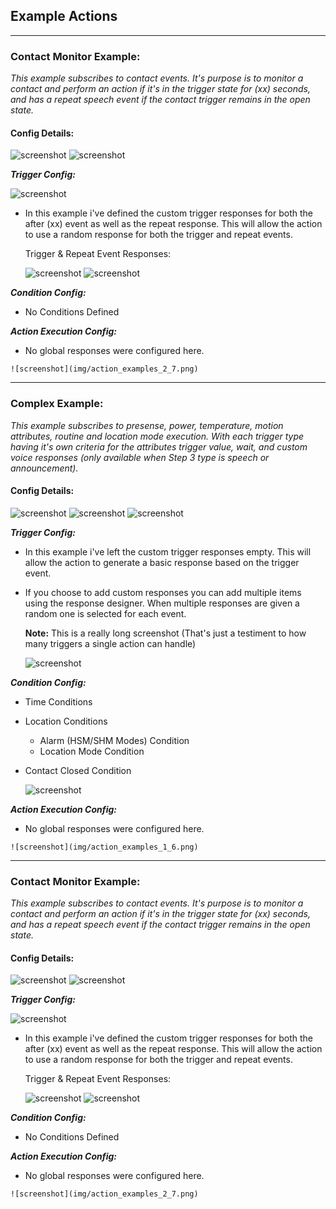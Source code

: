 
## <h2 class="doc-head">Example Actions</h2>

----

### <h3 class="doc-head">Contact Monitor Example:</h3>

*This example subscribes to contact events. It's purpose is to monitor a contact and perform an action if it's in the trigger state for (xx) seconds, and has a repeat speech event if the contact trigger remains in the open state.*

#### <h4>Config Details:</h4>

![screenshot](img/action_examples_2_1.png) ![screenshot](img/action_examples_2_2.png)

***Trigger Config:***

   ![screenshot](img/action_examples_2_4.png)

  - In this example i've defined the custom trigger responses for both the after (xx) event as well as the repeat response.  This will allow the action to use a random response for both the trigger and repeat events.

    Trigger & Repeat Event Responses:

    ![screenshot](img/action_examples_2_5.png) ![screenshot](img/action_examples_2_6.png)


***Condition Config:***

  - No Conditions Defined

***Action Execution Config:***

   - No global responses were configured here.

    ![screenshot](img/action_examples_2_7.png)


----
### <h3 class="doc-head">Complex Example:</h3>

*This example subscribes to presense, power, temperature, motion attributes, routine and location mode execution. With each trigger type having it's own criteria for the attributes trigger value, wait, and custom voice responses (only available when Step 3 type is speech or announcement).*

#### <h4>Config Details:</h4>

![screenshot](img/action_examples_1_1.png) ![screenshot](img/action_examples_1_2.png) ![screenshot](img/action_examples_1_3.png)

***Trigger Config:***

- In this example i've left the custom trigger responses empty.  This will allow the action to generate a basic response based on the trigger event.
- If you choose to add custom responses you can add multiple items using the response designer.  When multiple responses are given a random one is selected for each event.

    **Note:** This is a really long screenshot (That's just a testiment to how many triggers a single action can handle)

    ![screenshot](img/action_examples_1_4.png)

***Condition Config:***

  - Time Conditions
  - Location Conditions
    - Alarm (HSM/SHM Modes) Condition
    - Location Mode Condition
  - Contact Closed Condition

    ![screenshot](img/action_examples_1_6.png)

***Action Execution Config:***

   - No global responses were configured here.

    ![screenshot](img/action_examples_1_6.png)


----
### <h3 class="doc-head">Contact Monitor Example:</h3>

*This example subscribes to contact events. It's purpose is to monitor a contact and perform an action if it's in the trigger state for (xx) seconds, and has a repeat speech event if the contact trigger remains in the open state.*

#### <h4>Config Details:</h4>

![screenshot](img/action_examples_2_1.png) ![screenshot](img/action_examples_2_2.png)

***Trigger Config:***

   ![screenshot](img/action_examples_2_4.png)

  - In this example i've defined the custom trigger responses for both the after (xx) event as well as the repeat response.  This will allow the action to use a random response for both the trigger and repeat events.

    Trigger & Repeat Event Responses:

    ![screenshot](img/action_examples_2_5.png) ![screenshot](img/action_examples_2_6.png)


***Condition Config:***

  - No Conditions Defined

***Action Execution Config:***

   - No global responses were configured here.

    ![screenshot](img/action_examples_2_7.png)

